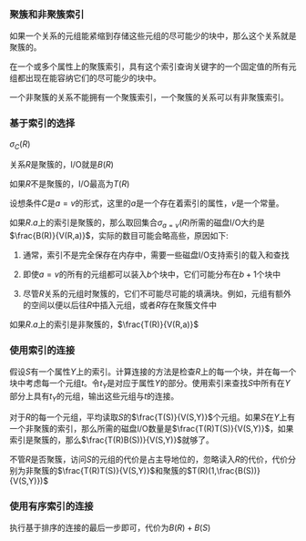 ### 聚簇和非聚簇索引

如果一个关系的元组能紧缩到存储这些元组的尽可能少的块中，那么这个关系就是聚簇的。

在一个或多个属性上的聚簇索引，具有这个索引查询关键字的一个固定值的所有元组都出现在能容纳它们的尽可能少的块中。

一个非聚簇的关系不能拥有一个聚簇索引，一个聚簇的关系可以有非聚簇索引。

### 基于索引的选择

$\sigma_C(R)$

关系$R$是聚簇的，I/O就是$B(R)$

如果$R$不是聚簇的，I/O最高为$T(R)$

设想条件$C$是$a = v$的形式，这里的$a$是一个存在着索引的属性，$v$是一个常量。

如果$R.a$上的索引是聚簇的，那么取回集合$\sigma_{a=v}(R)$所需的磁盘I/O大约是$\frac{B(R)}{V(R,a)}$，实际的数目可能会略高些，原因如下:

1. 通常，索引不是完全保存在内存中，需要一些磁盘I/O支持索引的载入和查找

2. 即使$a=v$的所有的元组都可以装入$b$个块中，它们可能分布在$b+1$个块中

3. 尽管$R$关系的元组时聚簇的，它们不可能尽可能的填满块。例如，元组有额外的空间以便以后往$R$中插入元组，或者$R$存在聚簇文件中

如果$R.a$上的索引是非聚簇的，$\frac{T(R)}{V(R,a)}$

### 使用索引的连接

假设$S$有一个属性$Y$上的索引。计算连接的方法是检查$R$上的每一个块，并在每一个块中考虑每一个元组$t$。令$t_Y$是对应于属性$Y$的部分。使用索引来查找$S$中所有在$Y$部分上具有$t_Y$的元组，输出这些元组与$t$的连接。

对于$R$的每一个元组，平均读取$S$的$\frac{T(S)}{V(S,Y)}$个元组。如果$S$在$Y$上有一个非聚簇的索引，那么所需的磁盘I/O数量是$\frac{T(R)T(S)}{V(S,Y)}$，如果索引是聚簇的，那么$\frac{T(R)B(S))}{V(S,Y)}$就够了。

不管$R$是否聚簇，访问$S$的元组的代价是占主导地位的，忽略读入$R$的代价，代价分别为非聚簇的$\frac{T(R)T(S)}{V(S,Y)}$和聚簇的$T(R)(1,\frac{B(S))}{V(S,Y)})$

### 使用有序索引的连接

执行基于排序的连接的最后一步即可，代价为$B(R)+B(S)$